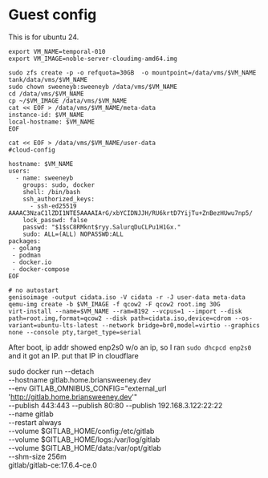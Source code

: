 # Guest config
This is for ubuntu 24.
```
export VM_NAME=temporal-010
export VM_IMAGE=noble-server-cloudimg-amd64.img

sudo zfs create -p -o refquota=30GB  -o mountpoint=/data/vms/$VM_NAME tank/data/vms/$VM_NAME
sudo chown sweeneyb:sweeneyb /data/vms/$VM_NAME
cd /data/vms/$VM_NAME
cp ~/$VM_IMAGE /data/vms/$VM_NAME
cat << EOF > /data/vms/$VM_NAME/meta-data
instance-id: $VM_NAME
local-hostname: $VM_NAME
EOF

cat << EOF > /data/vms/$VM_NAME/user-data
#cloud-config

hostname: $VM_NAME
users:
  - name: sweeneyb
    groups: sudo, docker
    shell: /bin/bash
    ssh_authorized_keys:
      - ssh-ed25519 AAAAC3NzaC1lZDI1NTE5AAAAIArG/xbYCIDNJJH/RU6krtD7YijTu+ZnBezHUwu7np5/
    lock_passwd: false
    passwd: "$1$sC8RMknt$ryy.SalurqDuCLPu1H1Gx."
    sudo: ALL=(ALL) NOPASSWD:ALL
packages:
 - golang
 - podman
 - docker.io
 - docker-compose
EOF

# no autostart
genisoimage -output cidata.iso -V cidata -r -J user-data meta-data
qemu-img create -b $VM_IMAGE -f qcow2 -F qcow2 root.img 30G
virt-install --name=$VM_NAME --ram=8192 --vcpus=1 --import --disk path=root.img,format=qcow2 --disk path=cidata.iso,device=cdrom --os-variant=ubuntu-lts-latest --network bridge=br0,model=virtio --graphics none --console pty,target_type=serial
```


After boot, ip addr showed enp2s0 w/o an ip, so I ran `sudo dhcpcd enp2s0` and it got an IP.
put that IP in cloudflare


 sudo docker run --detach \
   --hostname gitlab.home.briansweeney.dev \
   --env GITLAB_OMNIBUS_CONFIG="external_url 'http://gitlab.home.briansweeney.dev'" \
   --publish 443:443 --publish 80:80 --publish 192.168.3.122:22:22 \
   --name gitlab \
   --restart always \
   --volume $GITLAB_HOME/config:/etc/gitlab \
   --volume $GITLAB_HOME/logs:/var/log/gitlab \
   --volume $GITLAB_HOME/data:/var/opt/gitlab \
   --shm-size 256m \
   gitlab/gitlab-ce:17.6.4-ce.0


